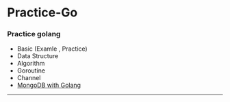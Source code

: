 # Practice-Go

### Practice golang
- Basic (Examle , Practice)
- Data Structure
- Algorithm
- Goroutine
- Channel
- [MongoDB with Golang](https://github.com/royroyee/Practice-go/tree/master/mongodb)

---
